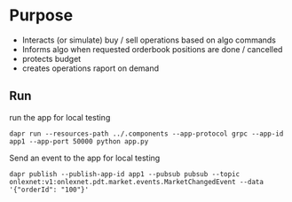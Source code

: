 # Purpose

- Interacts (or simulate) buy / sell operations based on algo commands
- Informs algo when requested orderbook positions are done / cancelled
- protects budget
- creates operations raport on demand

## Run

run the app for local testing
```
dapr run --resources-path ../.components --app-protocol grpc --app-id app1 --app-port 50000 python app.py
```

Send an event to the app for local testing
```
dapr publish --publish-app-id app1 --pubsub pubsub --topic onlexnet:v1:onlexnet.pdt.market.events.MarketChangedEvent --data '{"orderId": "100"}'
```